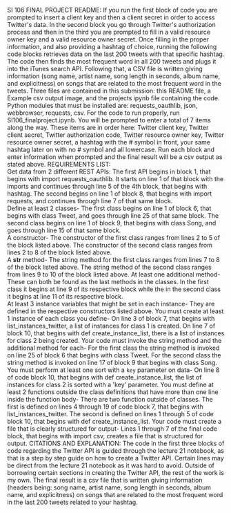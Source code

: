SI 106 FINAL PROJECT README:
If you run the first block of code you are prompted to insert a client key and then a client secret in order to access Twitter's data. In the second block you go through Twitter's authorization process and then in the third you are prompted to fill in a valid resource owner key and a valid resource owner secret. Once filling in the proper information, and also providing a hashtag of choice, running the following code blocks retrieves data on the last 200 tweets with that specific hashtag. The code then finds the most frequent word in all 200 tweets and plugs it into the iTunes search API. Following that, a CSV file is written giving information (song name, artist name, song length in seconds, album name, and explicitness) on songs that are related to the most frequent word in the tweets.
Three files are contained in this submission: this README file, a Example csv output image, and the projects ipynb file containing the code.
Python modules that must be installed are: requests_oauthlib, json, webbrowser, requests, csv.
For the code to run properly, run SI106_finalproject.ipynb. You will be prompted to enter a total of 7 items along the way. These items are in order here: Twitter client key, Twitter client secret, Twitter authorization code, Twitter resource owner key, Twitter resource owner secret, a hashtag with the # symbol in front, your same hashtag later on with no # symbol and all lowercase. Run each block and enter information when prompted and the final result will be a csv output as stated above.
REQUIREMENTS LIST:  
Get data from 2 different REST APIs: The first API begins in block 1, that begins with import requests_oauthlib. It starts on line 1 of that block with the imports and continues through line 5 of the 4th block, that begins with hashtag. The second begins on line 1 of block 8, that begins with import requests, and continues through line 7 of that same block.  
Define at least 2 classes- The first class begins on line 1 of block 6, that begins with class Tweet, and goes through line 25 of that same block. The second class begins on line 1 of block 9, that begins with class Song, and goes through line 15 of that same block.  
A constructor- The constructor of the first class ranges from lines 2 to 5 of the block listed above. The constructor of the second class ranges from lines 2 to 8 of the block listed above.  
A __str__ method- The string method for the first class ranges from lines 7 to 8 of the block listed above. The string method of the second class ranges from lines 9 to 10 of the block listed above. 
At least one additional method- These can both be found as the last methods in the classes. In the first class it begins at line 9 of its respective block while the in the second class it begins at line 11 of its respective block.  
At least 3 instance variables that might be set in each instance- They are defined in the respective constructors listed above. 
You must create at least 1 instance of each class you define- On line 3 of block 7, that begins with list_instances_twitter, a list of instances for class 1 is created. On line 7 of block 10, that begins with def create_instance_list, there is a list of instances for class 2 being created.
Your code must invoke the string method and the additional method for each- For the first class the string method is invoked on line 25 of block 6 that begins with class Tweet. For the second class the string method is invoked on line 17 of block 9 that begins with class Song. 
You must perform at least one sort with a `key` parameter on data- On line 8 of code block 10, that begins with def create_instance_list, the list of instances for class 2 is sorted with a 'key' parameter. 
You must define at least 2 functions outside the class definitions that have more than one line inside the function body- There are two function outside of classes. The first is defined on lines 4 through 19 of code block 7, that begins with list_instances_twitter. The second is defined on lines 1 through 5 of code block 10, that begins with def create_instance_list. 
Your code must create a file that is clearly structured for output- Lines 1 through 7 of the final code block, that begins with import csv, creates a file that is structured for output.
CITATIONS AND EXPLANATION:
The code in the first three blocks of code regarding the Twitter API is guided through the lecture 21 notebook, as that is a step by step guide on how to create a Twitter API. Certain lines may be direct from the lecture 21 notebook as it was hard to avoid. Outside of borrowing certain sections in creating the Twitter API, the rest of the work is my own.
The final result is a csv file that is written giving information (headers being: song name, artist name, song length in seconds, album name, and explicitness) on songs that are related to the most frequent word in the last 200 tweets related to your hashtag.